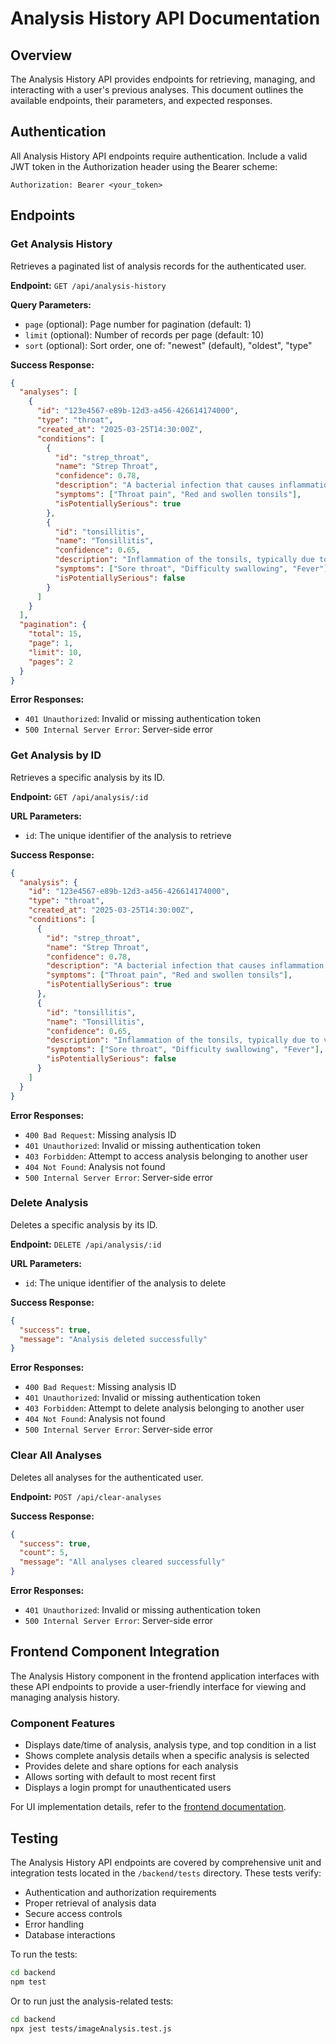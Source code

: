 # Analysis History API Documentation

## Overview

The Analysis History API provides endpoints for retrieving, managing, and interacting with a user's previous analyses. This document outlines the available endpoints, their parameters, and expected responses.

## Authentication

All Analysis History API endpoints require authentication. Include a valid JWT token in the Authorization header using the Bearer scheme:

```
Authorization: Bearer <your_token>
```

## Endpoints

### Get Analysis History

Retrieves a paginated list of analysis records for the authenticated user.

**Endpoint:** `GET /api/analysis-history`

**Query Parameters:**
- `page` (optional): Page number for pagination (default: 1)
- `limit` (optional): Number of records per page (default: 10)
- `sort` (optional): Sort order, one of: "newest" (default), "oldest", "type"

**Success Response:**
```json
{
  "analyses": [
    {
      "id": "123e4567-e89b-12d3-a456-426614174000",
      "type": "throat",
      "created_at": "2025-03-25T14:30:00Z",
      "conditions": [
        {
          "id": "strep_throat",
          "name": "Strep Throat",
          "confidence": 0.78,
          "description": "A bacterial infection that causes inflammation and pain in the throat.",
          "symptoms": ["Throat pain", "Red and swollen tonsils"],
          "isPotentiallySerious": true
        },
        {
          "id": "tonsillitis",
          "name": "Tonsillitis",
          "confidence": 0.65,
          "description": "Inflammation of the tonsils, typically due to viral or bacterial infection.",
          "symptoms": ["Sore throat", "Difficulty swallowing", "Fever"],
          "isPotentiallySerious": false
        }
      ]
    }
  ],
  "pagination": {
    "total": 15,
    "page": 1,
    "limit": 10,
    "pages": 2
  }
}
```

**Error Responses:**
- `401 Unauthorized`: Invalid or missing authentication token
- `500 Internal Server Error`: Server-side error

### Get Analysis by ID

Retrieves a specific analysis by its ID.

**Endpoint:** `GET /api/analysis/:id`

**URL Parameters:**
- `id`: The unique identifier of the analysis to retrieve

**Success Response:**
```json
{
  "analysis": {
    "id": "123e4567-e89b-12d3-a456-426614174000",
    "type": "throat",
    "created_at": "2025-03-25T14:30:00Z",
    "conditions": [
      {
        "id": "strep_throat",
        "name": "Strep Throat",
        "confidence": 0.78,
        "description": "A bacterial infection that causes inflammation and pain in the throat.",
        "symptoms": ["Throat pain", "Red and swollen tonsils"],
        "isPotentiallySerious": true
      },
      {
        "id": "tonsillitis",
        "name": "Tonsillitis",
        "confidence": 0.65,
        "description": "Inflammation of the tonsils, typically due to viral or bacterial infection.",
        "symptoms": ["Sore throat", "Difficulty swallowing", "Fever"],
        "isPotentiallySerious": false
      }
    ]
  }
}
```

**Error Responses:**
- `400 Bad Request`: Missing analysis ID
- `401 Unauthorized`: Invalid or missing authentication token
- `403 Forbidden`: Attempt to access analysis belonging to another user
- `404 Not Found`: Analysis not found
- `500 Internal Server Error`: Server-side error

### Delete Analysis

Deletes a specific analysis by its ID.

**Endpoint:** `DELETE /api/analysis/:id`

**URL Parameters:**
- `id`: The unique identifier of the analysis to delete

**Success Response:**
```json
{
  "success": true,
  "message": "Analysis deleted successfully"
}
```

**Error Responses:**
- `400 Bad Request`: Missing analysis ID
- `401 Unauthorized`: Invalid or missing authentication token
- `403 Forbidden`: Attempt to delete analysis belonging to another user
- `404 Not Found`: Analysis not found
- `500 Internal Server Error`: Server-side error

### Clear All Analyses

Deletes all analyses for the authenticated user.

**Endpoint:** `POST /api/clear-analyses`

**Success Response:**
```json
{
  "success": true,
  "count": 5,
  "message": "All analyses cleared successfully"
}
```

**Error Responses:**
- `401 Unauthorized`: Invalid or missing authentication token
- `500 Internal Server Error`: Server-side error

## Frontend Component Integration

The Analysis History component in the frontend application interfaces with these API endpoints to provide a user-friendly interface for viewing and managing analysis history.

### Component Features

- Displays date/time of analysis, analysis type, and top condition in a list
- Shows complete analysis details when a specific analysis is selected
- Provides delete and share options for each analysis
- Allows sorting with default to most recent first
- Displays a login prompt for unauthenticated users

For UI implementation details, refer to the [frontend documentation](./frontend-components.md).

## Testing

The Analysis History API endpoints are covered by comprehensive unit and integration tests located in the `/backend/tests` directory. These tests verify:

- Authentication and authorization requirements
- Proper retrieval of analysis data
- Secure access controls
- Error handling
- Database interactions

To run the tests:

```bash
cd backend
npm test
```

Or to run just the analysis-related tests:

```bash
cd backend
npx jest tests/imageAnalysis.test.js
```